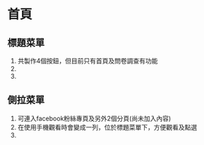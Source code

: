 # 首頁

## 標題菜單
1. 共製作4個按鈕，但目前只有首頁及問卷調查有功能
2. 
3. 

## 側拉菜單
1. 可連入facebook粉絲專頁及另外2個分頁(尚未加入內容)
2. 在使用手機觀看時會變成一列，位於標題菜單下，方便觀看及點選
3. 
##
## 
##
##
